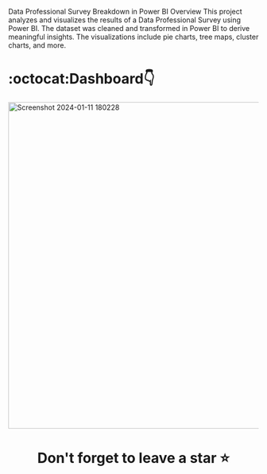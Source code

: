 Data Professional Survey Breakdown in Power BI
Overview
This project analyzes and visualizes the results of a Data Professional Survey using Power BI. The dataset was cleaned and transformed in Power BI to derive meaningful insights. The visualizations include pie charts, tree maps, cluster charts, and more.
# :octocat:Dashboard👇
<img width="657" alt="Screenshot 2024-01-11 180228" src="https://github.com/analyticalBeu/Data-Professional-Survey-Breakdown-with-Power-bi/assets/128700087/e7b176aa-0994-4dc6-9c9e-27477ac90c5a">


# <div align="center">Don't forget to leave a star ⭐️</div>
